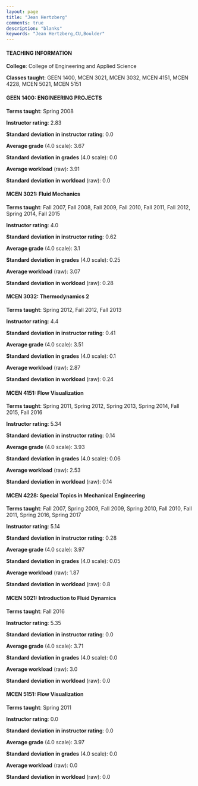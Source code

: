 ```yaml
---
layout: page
title: "Jean Hertzberg" 
comments: true
description: "blanks"
keywords: "Jean Hertzberg,CU,Boulder"
---
```

<head>
<script src="https://ajax.googleapis.com/ajax/libs/jquery/2.1.3/jquery.min.js"></script>
<script src="https://dl.dropboxusercontent.com/s/pc42nxpaw1ea4o9/highcharts.js?dl=0"></script>
<!-- <script src="../assets/js/highcharts.js"></script> -->
<style type="text/css">@font-face {
	font-family: "Bebas Neue";
	src: url(https://www.filehosting.org/file/details/544349/BebasNeue Regular.otf) format("opentype");
	}
	h1.Bebas { 
		font-family: "Bebas Neue", Verdana, Tahoma;
	}
</style>
</head>
	   
#### TEACHING INFORMATION

**College**: College of Engineering and Applied Science

**Classes taught**: GEEN 1400, MCEN 3021, MCEN 3032, MCEN 4151, MCEN 4228, MCEN 5021, MCEN 5151

#### GEEN 1400: ENGINEERING PROJECTS

**Terms taught**: Spring 2008

**Instructor rating**: 2.83

**Standard deviation in instructor rating**: 0.0

**Average grade** (4.0 scale): 3.67

**Standard deviation in grades** (4.0 scale): 0.0

**Average workload** (raw): 3.91

**Standard deviation in workload** (raw): 0.0

#### MCEN 3021: Fluid Mechanics

**Terms taught**: Fall 2007, Fall 2008, Fall 2009, Fall 2010, Fall 2011, Fall 2012, Spring 2014, Fall 2015

**Instructor rating**: 4.0

**Standard deviation in instructor rating**: 0.62

**Average grade** (4.0 scale): 3.1

**Standard deviation in grades** (4.0 scale): 0.25

**Average workload** (raw): 3.07

**Standard deviation in workload** (raw): 0.28

#### MCEN 3032: Thermodynamics 2

**Terms taught**: Spring 2012, Fall 2012, Fall 2013

**Instructor rating**: 4.4

**Standard deviation in instructor rating**: 0.41

**Average grade** (4.0 scale): 3.51

**Standard deviation in grades** (4.0 scale): 0.1

**Average workload** (raw): 2.87

**Standard deviation in workload** (raw): 0.24

#### MCEN 4151: Flow Visualization

**Terms taught**: Spring 2011, Spring 2012, Spring 2013, Spring 2014, Fall 2015, Fall 2016

**Instructor rating**: 5.34

**Standard deviation in instructor rating**: 0.14

**Average grade** (4.0 scale): 3.93

**Standard deviation in grades** (4.0 scale): 0.06

**Average workload** (raw): 2.53

**Standard deviation in workload** (raw): 0.14

#### MCEN 4228: Special Topics in Mechanical Engineering

**Terms taught**: Fall 2007, Spring 2009, Fall 2009, Spring 2010, Fall 2010, Fall 2011, Spring 2016, Spring 2017

**Instructor rating**: 5.14

**Standard deviation in instructor rating**: 0.28

**Average grade** (4.0 scale): 3.97

**Standard deviation in grades** (4.0 scale): 0.05

**Average workload** (raw): 1.87

**Standard deviation in workload** (raw): 0.8

#### MCEN 5021: Introduction to Fluid Dynamics

**Terms taught**: Fall 2016

**Instructor rating**: 5.35

**Standard deviation in instructor rating**: 0.0

**Average grade** (4.0 scale): 3.71

**Standard deviation in grades** (4.0 scale): 0.0

**Average workload** (raw): 3.0

**Standard deviation in workload** (raw): 0.0

#### MCEN 5151: Flow Visualization

**Terms taught**: Spring 2011

**Instructor rating**: 0.0

**Standard deviation in instructor rating**: 0.0

**Average grade** (4.0 scale): 3.97

**Standard deviation in grades** (4.0 scale): 0.0

**Average workload** (raw): 0.0

**Standard deviation in workload** (raw): 0.0


